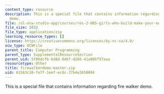 ```yaml
---
content_type: resource
description: This is a special file that contains information regarding fire walker
  demo.
file: /ol-ocw-studio-app/courses/res-2-005-girls-who-build-make-your-own-wearables-workshop-spring-2015/61563c20fe7f1eefec0c37b4e2650084_firewalkerdemo-master.zip
file_size: 2632
file_type: application/zip
learning_resource_types: []
license: https://creativecommons.org/licenses/by-nc-sa/4.0/
ocw_type: OCWFile
parent_title: Computer Programming
parent_type: SupplementalResourceSection
parent_uid: 5f06dcfb-6d8d-0d6f-d266-41a00bf57aaa
resourcetype: Other
title: firewalkerdemo-master.zip
uid: 61563c20-fe7f-1eef-ec0c-37b4e2650084
---
```

This is a special file that contains information regarding fire walker demo.
